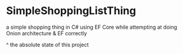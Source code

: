 # SimpleShoppingListThing
a simple shopping thing in C# using EF Core while attempting at doing Onion architecture &amp; EF correctly

^ the absolute state of this project